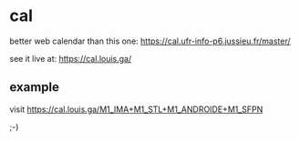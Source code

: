 # cal

better web calendar than this one: https://cal.ufr-info-p6.jussieu.fr/master/

see it live at: https://cal.louis.ga/

## example

visit https://cal.louis.ga/M1_IMA+M1_STL+M1_ANDROIDE+M1_SFPN 

;-)
